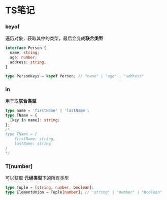 # TS笔记

### keyof

遍历对象，获取其中的类型，最后会变成**联合类型**

```typescript
interface Person {
  name: string;
  age: number;
  address: string;
}

type PersonKeys = keyof Person; // "name" | "age" | "address"
```



### in

用于取**联合类型**

```typescript
type name = 'firstName' | 'lastName';
type TName = {
  [key in name]: string;
};
/*
type TName = {
	firstName: string,
	lastName: string
}
*/
```



### T[number]

可以获取 **元组类型**下的所有类型

```typescript
type Tuple = [string, number, boolean];
type ElementUnion = Tuple[number]; // "string" | "number" | "boolean"
```



